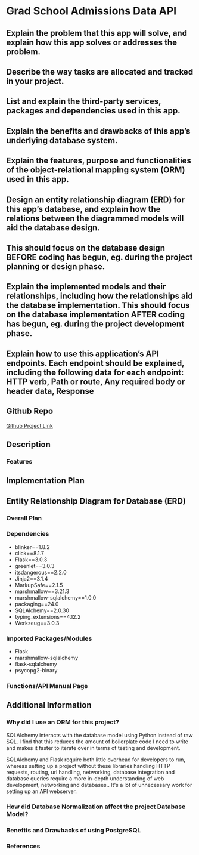 # Grad School Admissions Data API

## Explain the problem that this app will solve, and explain how this app solves or addresses the problem.

## Describe the way tasks are allocated and tracked in your project.

## List and explain the third-party services, packages and dependencies used in this app.

## Explain the benefits and drawbacks of this app’s underlying database system.

## Explain the features, purpose and functionalities of the object-relational mapping system (ORM) used in this app.

## Design an entity relationship diagram (ERD) for this app’s database, and explain how the relations between the diagrammed models will aid the database design. 

## This should focus on the database design BEFORE coding has begun, eg. during the project planning or design phase.

## Explain the implemented models and their relationships, including how the relationships aid the database implementation. This should focus on the database implementation AFTER coding has begun, eg. during the project development phase.

## Explain how to use this application’s API endpoints. Each endpoint should be explained, including the following data for each endpoint: HTTP verb, Path or route, Any required body or header data, Response

## Github Repo

[Github Project Link](https://github.com/duskpeyl/Graduate-School-Admissions-API)

## Description

### Features

## Implementation Plan

## Entity Relationship Diagram for Database (ERD)

### Overall Plan

### Dependencies  

* blinker==1.8.2
* click==8.1.7
* Flask==3.0.3
* greenlet==3.0.3
* itsdangerous==2.2.0
* Jinja2==3.1.4
* MarkupSafe==2.1.5
* marshmallow==3.21.3
* marshmallow-sqlalchemy==1.0.0
* packaging==24.0
* SQLAlchemy==2.0.30
* typing_extensions==4.12.2
* Werkzeug==3.0.3

### Imported Packages/Modules

* Flask
* marshmallow-sqlalchemy
* flask-sqlalchemy
* psycopg2-binary

### Functions/API Manual Page

## Additional Information

### Why did I use an ORM for this project?

SQLAlchemy interacts with the database model using Python instead of raw SQL. I find that this reduces the amount of boilerplate code I need to write and makes it faster to iterate over in terms of testing and development.

SQLAlchemy and Flask require both little overhead for developers to run, whereas setting up a project without these libraries handling HTTP requests, routing, url handling, networking, database integration and database queries require a more in-depth understanding of web development, networking and databases.. It's a lot of unnecessary work for setting up an API webserver.

### How did Database Normalization affect the project Database Model?

### Benefits and Drawbacks of using PostgreSQL

### References
